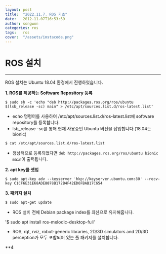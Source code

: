 ```yaml
---
layout: post
title:  "2022.11.7. ROS 기초"
date:   2012-11-07T16:53:59
author: songwon
categories: ros
tags:	ros
cover:  "/assets/instacode.png"
---
```

# ROS 설치
---
 ROS 설치는 Ubuntu 18.04 환경에서 진행하였습니다.
 
**1. ROS를 제공하는 Software Repository 등록** 

`$ sudo sh -c 'echo "deb http://packages.ros.org/ros/ubuntu $(lsb_release -sc) main" > /etc/apt/sources.list.d/ros-latest.list'`

 - echo 명령어를 사용하여 /etc/apt/sources.list.d/ros-latest.list에 software repository를 등록합니다.
 - lsb_release -sc를 통해 현재 사용중인 Ubuntu 버전을 삽입합니다.(18.04는 bionic)
  
`$ cat /etc/apt/sources.list.d/ros-latest.list`

 - 정상적으로 등록되었다면 `deb http://packages.ros.org/ros/ubuntu bionic main`이 출력됩니다.

**2. apt key를 셋업**

`$ sudo apt-key adv --keyserver 'hkp://keyserver.ubuntu.com:80' --recv-key C1CF6E31E68ADE8878B172B4F42ED6FBAB17C654`
 
**3. 패키지 설치**

`$ sudo apt-get update`
 - ROS 설치 전에 Debian package index를 최신으로 유지해줍니다.

'$ sudo apt install ros-melodic-desktop-full'
 - ROS, rqt, rviz, robot-generic libraries, 2D/3D simulators and 2D/3D perception가 모두 포함되어 있는 풀 패키지를 설치합니다.

**4 

